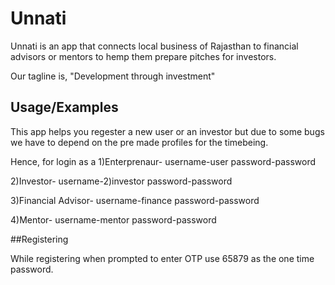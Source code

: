 
# Unnati

Unnati is an app that connects local business of Rajasthan to financial advisors or mentors to hemp them prepare pitches for investors. 

Our tagline is, "Development through investment"




## Usage/Examples

This app helps you regester a new user or an investor but due to some bugs we have to depend on the pre made profiles for the timebeing.

Hence, for login as a 
1)Enterprenaur- 
username-user 
password-password

2)Investor- 
username-2)investor 
password-password

3)Financial Advisor- 
username-finance 
password-password

4)Mentor- 
username-mentor 
password-password

##Registering

While registering when prompted to enter OTP use 65879 as the one time password.




